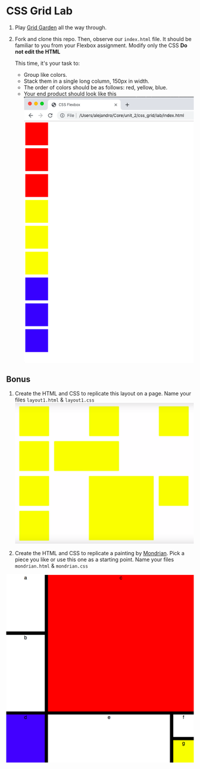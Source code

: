 # CSS Grid Lab

1. Play [Grid Garden](https://cssgridgarden.com/) all the way through.

2. Fork and clone this repo. Then, observe our `index.html` file. It should be familiar to you from your Flexbox assignment. Modify only the CSS **Do not edit the HTML**

    This time, it's your task to:

    - Group like colors.
    - Stack them in a single long column, 150px in width.
    - The order of colors should be as follows: red, yellow, blue.
    - Your end product should look like this
    ![9 squates in a column](assets/sample.png)

## Bonus

1. Create the HTML and CSS to replicate this layout on a page. Name your files `layout1.html` & `layout1.css`
![grid layout to replicate](assets/grid_layout.png)

2. Create the HTML and CSS to replicate a painting by [Mondrian](https://en.wikipedia.org/wiki/Piet_Mondrian). Pick a piece you like or use this one as a starting point. Name your files `mondrian.html` & `mondrian.css`

![image of mondrian painting](assets/mondrian.png)
